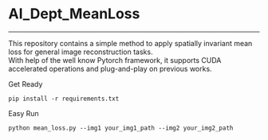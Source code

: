 # AI_Dept_MeanLoss
__________

This repository contains a simple method to apply spatially invariant mean loss for general image reconstruction tasks.\
With help of the well know Pytorch framework, it supports CUDA accelerated operations and plug-and-play on previous works.


Get Ready
```
pip install -r requirements.txt
```

Easy Run
```
python mean_loss.py --img1 your_img1_path --img2 your_img2_path
```


